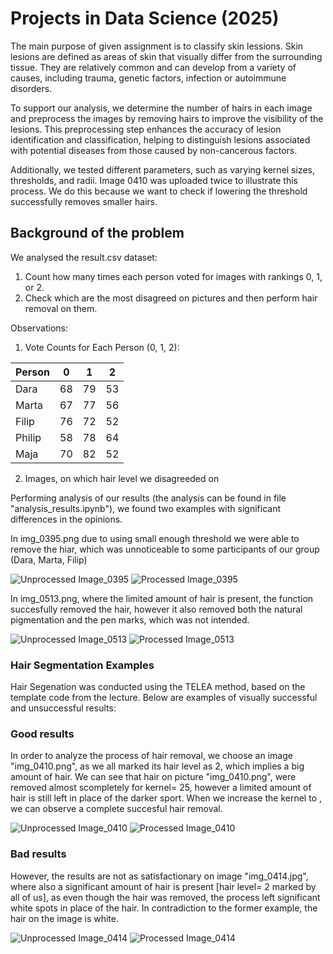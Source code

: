 # Projects in Data Science (2025)

The main purpose of given assignment is to classify skin lessions. Skin lesions are defined as areas of skin that visually differ from the surrounding tissue. They are relatively common and can develop from a variety of causes, including trauma, genetic factors, infection or autoimmune disorders. 

To support our analysis, we determine the number of hairs in each image and preprocess the images by removing hairs to improve the visibility of the lesions. This preprocessing step enhances the accuracy of lesion identification and classification, helping to distinguish lesions associated with potential diseases from those caused by non-cancerous factors.

Additionally, we tested different parameters, such as varying kernel sizes, thresholds, and radii. Image 0410 was uploaded twice to illustrate this process. We do this because we want to check if lowering the threshold successfully removes smaller hairs.

 ## Background of the problem 

We analysed the result.csv dataset:
1. Count how many times each person voted for images with rankings 0, 1, or 2.
2. Check which are the most disagreed on pictures and then perform hair removal on them.

Observations:

1. Vote Counts for Each Person (0, 1, 2):

| Person | 0  | 1  | 2  |
|--------|----|----|----|
| Dara   | 68 | 79 | 53 |
| Marta  | 67 | 77 | 56 |
| Filip  | 76 | 72 | 52 |
| Philip | 58 | 78 | 64 |
| Maja   | 70 | 82 | 52 |

2. Images, on which hair level we disagreeded on

Performing analysis of our results (the analysis can be found in file "analysis_results.ipynb"), we found two examples with significant differences in the opinions. 

In img_0395.png due to using small enough threshold we were able to remove the hiar, which was unnoticeable to some participants of our group (Dara, Marta, Filip)

![Unprocessed Image_0395](../data/img_0395.png)
![Processed Image_0395](processed_images/img_0395_processed.png)

In img_0513.png, where the limited amount of hair is present, the function succesfully removed the hair, however it also removed both the natural pigmentation and the pen marks, which was not intended.

![Unprocessed Image_0513](../data/img_0513.png)
![Processed Image_0513](processed_images/img_0513_processed.png)




### Hair Segmentation Examples
Hair Segenation was conducted using the TELEA method, based on the template code from the lecture. Below are examples of visually successful and unsuccessful results:



### Good results
In order to analyze the process of hair removal, we choose an image "img_0410.png", as we all marked its hair level as 2, which implies a big amount of hair. We can see that hair on picture "img_0410.png", were removed almost scompletely for kernel= 25, however a limited amount of hair is still left in place of the darker sport. When we increase the kernel to , we can observe a complete succesful hair removal.

![Unprocessed Image_0410](../data/img_0410.png)
![Processed Image_0410](processed_images/img_0410_processed.png)


### Bad results
However, the results are not as satisfactionary on image "img_0414.jpg", where also a significant amount of hair is present [hair level= 2 marked by all of us], as even though the hair was removed, the process left significant white spots in place of the hair. In contradiction to the former example, the hair on the image is white.

![Unprocessed Image_0414](../data/img_0414.png)
![Processed Image_0414](processed_images/img_0414_processed.png)


 















